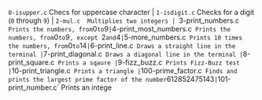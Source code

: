 `0-isupper.c`  Checs for uppercase character |
 `1-isdigit.c`  Checks for a digit (`0` through `9`) |
 `2-mul.c  Multiplies two integers |
 `3-print_numbers.c`  Prints the numbers, from `0` to `9` |
 `4-print_most_numbers.c`  Prints the numbers, from `0` to `9`, except `2` and `4` |
 `5-more_numbers.c`  Prints 10 times the numbers, from `0` to `14` |
 `6-print_line.c`  Draws a straight line in the terminal |
 `7-print_diagonal.c`  Draws a diagonal line in the terminal |
 `8-print_square.c`  Prints a sqaure |
 `9-fizz_buzz.c`  Prints Fizz-Buzz test |
 `10-print_triangle.c`  Prints a triangle |
 `100-prime_factor.c`  Finds and prints the largest prime factor of the number `612852475143` |
 `101-print_number.c`  Prints an intege

